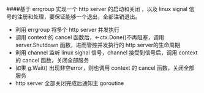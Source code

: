 ####基于 errgroup 实现一个 http server 的启动和关闭 ，以及 linux signal 信号的注册和处理，要保证能够一个退出，全部注销退出。

+ 利用 errgroup 将多个 http server 并发执行
+ 调用 context 的 cancel 函数后，<-ctx.Done()不再阻塞，调用 server.Shutdown 函数，进而管控并发执行的 http server的生命周期
+ 利用 channel 监听 linux signal 信号，channel 接受到信号后，调用 context 的 cancel 函数，关闭全部服务
+ 如果 g.Wait() 出现非空error，则也调用 context 的 cancel 函数，关闭全部服务
+ http server 全部关闭完成后通知主 goroutine